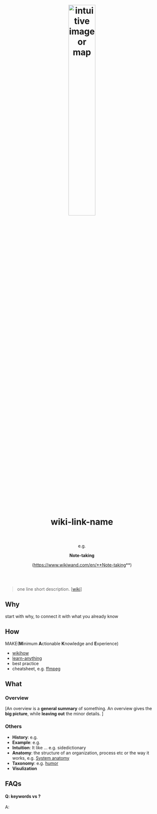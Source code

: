 <h1 align="center">
<br>
	<a href="https://www.wikiwand.com/en/Note-taking">
  <img src="https://i.imgur.com/EFEoch9.png" alt="intuitive image or map" width=42%">
  </a>
  <br><br>
wiki-link-name 
  <br><br>
</h1>

<center>

e.g. 

**Note-taking** 

(https://www.wikiwand.com/en/**Note-taking**) 

</center>

<br><br>


> one line short description. [[wiki]()]

## Why 

start with why, to connect it with what you already know

## How

MAKE(**M**inimum **A**ctionable **K**nowledge and **E**xperience)

* [wikihow](https://www.wikihow.com/Main-Page) 
* [learn-anything](https://learn-anything.xyz/)
* best practice
* cheatsheet, e.g. [ffmpeg](https://cheatography.com/)

## What 

### Overview

[An overview is a **general summary** of something. An overview gives the **big picture**, while **leaving out** the minor details. ]

### Others

* **History**: e.g.
* **Example**: e.g.
* **Intuition**:  It like ...  e.g. sidedictionary
* **Anatomy**: the structure of an organization, process etc or the way it works, e.g. [System anatomy](https://www.wikiwand.com/en/System_anatomy) 
* **Taxonomy**: e.g. [humor](https://www.wikiwand.com/en/Humour#/Taxonomy)
* **Visulization**


## FAQs

#### Q: keywords vs ?

A: 


